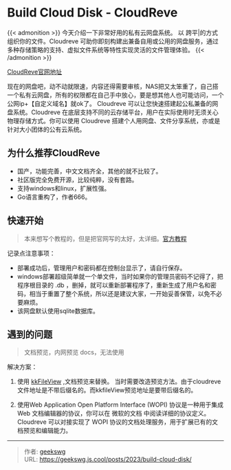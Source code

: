 # Build Cloud Disk - CloudReve

{{< admonition >}}
今天介绍一下非常好用的私有云网盘系统。
以 跨平|的方式组织你的文件。Cloudreve 可助你即刻构建出兼备自用或公用的网盘服务，通过多种存储策略的支持、虚拟文件系统等特性实现灵活的文件管理体验。
{{< /admonition >}}

<!--more-->
[CloudReve官网地址](https://cloudreve.org/)

现在的网盘吧，动不动就限速，内容还得需要审核，NAS把又太笨重了，自己搭一个私有云网盘，所有的权限都在自己手中放心，要是想其他人也可能访问，一个公网ip+【自定义域名】就ok了。
Cloudreve 可以让您快速搭建起公私兼备的网盘系统。Cloudreve 在底层支持不同的云存储平台，用户在实际使用时无须关心物理存储方式。你可以使用 Cloudreve 搭建个人用网盘、文件分享系统，亦或是针对大小团体的公有云系统。

## 为什么推荐CloudReve

* 国产，功能完善，中文文档齐全，其他的就不比较了。
* 社区版完全免费开源，比较纯粹，没有套路。
* 支持windows和linux，扩展性强。
* Go语言重构了，作者666。

## 快速开始

> 本来想写个教程的，但是把官网写的太好，太详细。[官方教程](https://docs.cloudreve.org/getting-started/install)

记录点注意事项：

* 部署成功后，管理用户和密码都在控制台显示了，请自行保存。
* windows部署超级简单就一个单文件，当时如果你的管理员密码不记得了，把程序根目录的 .db ，删掉，就可以重新部署程序了，重新生成了用户名和密码，相当于重置了整个系统，所以还是建议大家，一开始妥善保管，以免不必要麻烦。
* 该网盘默认使用sqlite数据库。

## 遇到的问题

> 文档预览，内网预览 docs，无法使用

解决方案：
1. 使用 [kkFileView](https://kkview.cn/) ,文档预览来替换。
当时需要改造预览方法。由于cloudreve文件地址是不带后缀名的。而kkfileView预览地址是要带后缀名的。

2. 使用Web Application Open Platform Interface (WOPI) 协议是一种用于集成 Web 文档编辑器的协议，你可以在 微软的文档 中阅读详细的协议定义。Cloudreve 可以对接实现了 WOPI 协议的文档处理服务，用于扩展已有的文档预览和编辑能力。


---

> 作者: [geekswg](https://github.com/geekswg)  
> URL: https://geekswg.js.cool/posts/2023/build-cloud-disk/  

